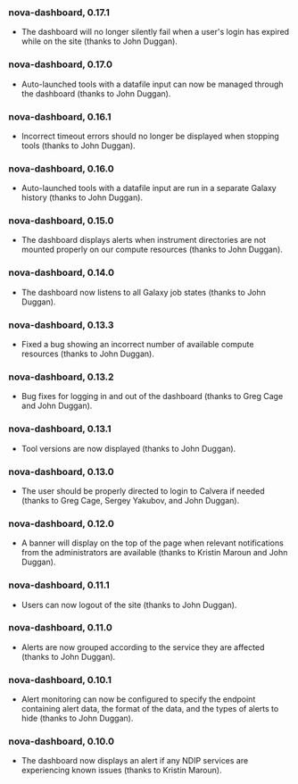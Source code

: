 ### nova-dashboard, 0.17.1

* The dashboard will no longer silently fail when a user's login has expired while on the site (thanks to John Duggan).

### nova-dashboard, 0.17.0

* Auto-launched tools with a datafile input can now be managed through the dashboard (thanks to John Duggan).

### nova-dashboard, 0.16.1

* Incorrect timeout errors should no longer be displayed when stopping tools (thanks to John Duggan).

### nova-dashboard, 0.16.0

* Auto-launched tools with a datafile input are run in a separate Galaxy history (thanks to John Duggan).

### nova-dashboard, 0.15.0

* The dashboard displays alerts when instrument directories are not mounted properly on our compute resources (thanks to John Duggan).

### nova-dashboard, 0.14.0

* The dashboard now listens to all Galaxy job states (thanks to John Duggan).

### nova-dashboard, 0.13.3

* Fixed a bug showing an incorrect number of available compute resources (thanks to John Duggan).

### nova-dashboard, 0.13.2

* Bug fixes for logging in and out of the dashboard (thanks to Greg Cage and John Duggan).

### nova-dashboard, 0.13.1

* Tool versions are now displayed (thanks to John Duggan).

### nova-dashboard, 0.13.0

* The user should be properly directed to login to Calvera if needed (thanks to Greg Cage, Sergey Yakubov, and John Duggan).

### nova-dashboard, 0.12.0

* A banner will display on the top of the page when relevant notifications from the administrators are available (thanks to Kristin Maroun and John Duggan).

### nova-dashboard, 0.11.1

* Users can now logout of the site (thanks to John Duggan).

### nova-dashboard, 0.11.0

* Alerts are now grouped according to the service they are affected (thanks to John Duggan).

### nova-dashboard, 0.10.1

* Alert monitoring can now be configured to specify the endpoint containing alert data, the format of the data, and the types of alerts to hide (thanks to John Duggan).

### nova-dashboard, 0.10.0

* The dashboard now displays an alert if any NDIP services are experiencing known issues (thanks to Kristin Maroun).
